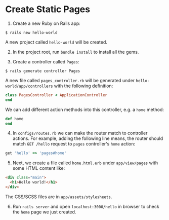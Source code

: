 # Create Static Pages

1. Create a new Ruby on Rails app:

  ```console
  $ rails new hello-world
  ```

  A new project called `hello-world` will be created.

2. In the project root, run `bundle install` to install all the gems.

3. Create a controller called `Pages`:

  ```console
  $ rails generate controller Pages
  ```

  A new file called `pages_controller.rb` will be generated under `hello-world/app/controllers` with the following definition:

  ```ruby
  class PagesController < ApplicationController
  end
  ```

  We can add different action methods into this controller, e.g. a `home` method:

  ```ruby
  def home
  end
  ```

4. In `configs/routes.rb` we can make the router match to controller actions. For example, adding the following line means, the router should match `GET /hello` request to `pages` controller's `home` action:

  ```ruby
  get 'hello' => 'pages#home'
  ```

5. Next, we create a file called `home.html.erb` under `app/view/pages` with some HTML content like:

  ```html
  <div class="main">
    <h1>Hello world!</h1>
  </div>
  ```

  The CSS/SCSS files are in `app/assets/stylesheets`.

6. Run `rails server` and open `localhost:3000/hello` in browser to check the `home` page we just created. 

